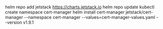 helm repo add jetstack https://charts.jetstack.io
helm repo update
kubectl create namespace cert-manager
helm install cert-manager jetstack/cert-manager --namespace cert-manager --values=cert-manager-values.yaml --version v1.9.1
